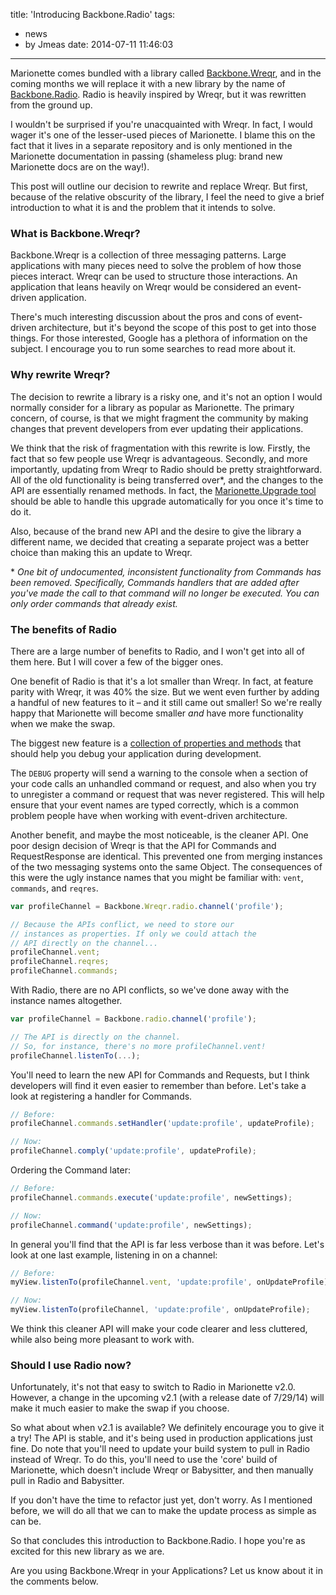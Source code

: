 title: 'Introducing Backbone.Radio'
tags:
- news
- by Jmeas
date: 2014-07-11 11:46:03
---

Marionette comes bundled with a library called [Backbone.Wreqr](https://github.com/marionettejs/backbone.wreqr), and in the coming months we will replace it with a new library by the name of [Backbone.Radio](https://github.com/jmeas/backbone.radio). Radio is heavily inspired by Wreqr, but it was rewritten from the ground up.

I wouldn't be surprised if you're unacquainted with Wreqr. In fact, I would wager it's one of the lesser-used pieces of Marionette. I blame this on the fact that it lives in a separate repository and is only mentioned in the Marionette documentation in passing (shameless plug: brand new Marionette docs are on the way!).

This post will outline our decision to rewrite and replace Wreqr. But first, because of the relative obscurity of the library, I feel the need to give a brief introduction to what it is and the problem that it intends to solve.

### What is Backbone.Wreqr?

Backbone.Wreqr is a collection of three messaging patterns. Large applications with many pieces need to solve the problem of how those pieces interact. Wreqr can be used to structure those interactions. An application that leans heavily on Wreqr would be considered an event-driven application.

There's much interesting discussion about the pros and cons of event-driven architecture, but it's beyond the scope of this post to get into those things. For those interested, Google has a plethora of information on the subject. I encourage you to run some searches to read more about it.

### Why rewrite Wreqr?

The decision to rewrite a library is a risky one, and it's not an option I would normally consider for a library as popular as Marionette. The primary concern, of course, is that we might fragment the community by making changes that prevent developers from ever updating their applications.

We think that the risk of fragmentation with this rewrite is low. Firstly, the fact that so few people use Wreqr is advantageous. Secondly, and more importantly, updating from Wreqr to Radio should be pretty straightforward. All of the old functionality is being transferred over*, and the changes to the API are essentially renamed methods. In fact, the [Marionette.Upgrade tool](https://github.com/marionettejs/Marionette.Upgrade) should be able to handle this upgrade automatically for you once it's time to do it.

Also, because of the brand new API and the desire to give the library a different name, we decided that creating a separate project was a better choice than making this an update to Wreqr.

\* *One bit of undocumented, inconsistent functionality from Commands has been removed. Specifically, Commands handlers that are added after you've made the call to that command will no longer be executed. You can only order commands that already exist.*

### The benefits of Radio

There are a large number of benefits to Radio, and I won't get into all of them here. But I will cover a few of the bigger ones.

One benefit of Radio is that it's a lot smaller than Wreqr. In fact, at feature parity with Wreqr, it was 40% the size. But we went even further by adding a handful of new features to it – and it still came out smaller! So we're really happy that Marionette will become smaller *and* have more functionality when we make the swap.

The biggest new feature is a [collection of properties and methods](https://github.com/jmeas/backbone.radio#debug) that should help you debug your application during development.

The `DEBUG` property will send a warning to the console when a section of your code calls an unhandled command or request, and also when you try to unregister a command or request that was never registered. This will help ensure that your event names are typed correctly, which is a common problem people have when working with event-driven architecture.

Another benefit, and maybe the most noticeable, is the cleaner API. One poor design decision of Wreqr is that the API for Commands and RequestResponse are identical. This prevented one from merging instances of the two messaging systems onto the same Object. The consequences of this were the ugly instance names that you might be familiar with: `vent`, `commands`, and `reqres`.

```js
var profileChannel = Backbone.Wreqr.radio.channel('profile');

// Because the APIs conflict, we need to store our
// instances as properties. If only we could attach the
// API directly on the channel...
profileChannel.vent;
profileChannel.reqres;
profileChannel.commands;
```

With Radio, there are no API conflicts, so we've done away with the instance names altogether.

```js
var profileChannel = Backbone.radio.channel('profile');

// The API is directly on the channel.
// So, for instance, there's no more profileChannel.vent!
profileChannel.listenTo(...);

```

You'll need to learn the new API for Commands and Requests, but I think developers will find it even easier to remember than before. Let's take a look at registering a handler for Commands.

```js
// Before:
profileChannel.commands.setHandler('update:profile', updateProfile);

// Now:
profileChannel.comply('update:profile', updateProfile);
```

Ordering the Command later:

```js
// Before:
profileChannel.commands.execute('update:profile', newSettings);

// Now:
profileChannel.command('update:profile', newSettings);
```

In general you'll find that the API is far less verbose than it was before. Let's look at one last example, listening in on a channel:

```js
// Before:
myView.listenTo(profileChannel.vent, 'update:profile', onUpdateProfile);

// Now:
myView.listenTo(profileChannel, 'update:profile', onUpdateProfile);
```

We think this cleaner API will make your code clearer and less cluttered, while also being more pleasant to work with.

### Should I use Radio now?

Unfortunately, it's not that easy to switch to Radio in Marionette v2.0. However, a change in the upcoming v2.1 (with a release date of 7/29/14) will make it much easier to make the swap if you choose.

So what about when v2.1 is available? We definitely encourage you to give it a try! The API is stable, and it's being used in production applications just fine. Do note that you'll need to update your build system to pull in Radio instead of Wreqr. To do this, you'll need to use the 'core' build of Marionette, which doesn't include Wreqr or Babysitter, and then manually pull in Radio and Babysitter.

If you don't have the time to refactor just yet, don't worry. As I mentioned before, we will do all that we can to make the update process as simple as can be.

So that concludes this introduction to Backbone.Radio. I hope you're as excited for this new library as we are.

Are you using Backbone.Wreqr in your Applications? Let us know about it in the comments below.
